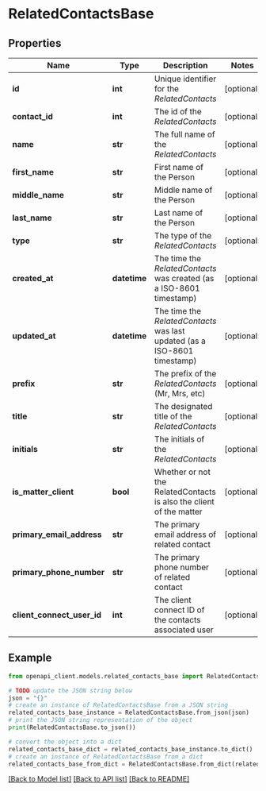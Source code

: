# RelatedContactsBase


## Properties

Name | Type | Description | Notes
------------ | ------------- | ------------- | -------------
**id** | **int** | Unique identifier for the *RelatedContacts* | [optional] 
**contact_id** | **int** | The id of the *RelatedContacts* | [optional] 
**name** | **str** | The full name of the *RelatedContacts* | [optional] 
**first_name** | **str** | First name of the Person | [optional] 
**middle_name** | **str** | Middle name of the Person | [optional] 
**last_name** | **str** | Last name of the Person | [optional] 
**type** | **str** | The type of the *RelatedContacts* | [optional] 
**created_at** | **datetime** | The time the *RelatedContacts* was created (as a ISO-8601 timestamp) | [optional] 
**updated_at** | **datetime** | The time the *RelatedContacts* was last updated (as a ISO-8601 timestamp) | [optional] 
**prefix** | **str** | The prefix of the *RelatedContacts* (Mr, Mrs, etc) | [optional] 
**title** | **str** | The designated title of the *RelatedContacts* | [optional] 
**initials** | **str** | The initials of the *RelatedContacts* | [optional] 
**is_matter_client** | **bool** | Whether or not the RelatedContacts is also the client of the matter | [optional] 
**primary_email_address** | **str** | The primary email address of related contact | [optional] 
**primary_phone_number** | **str** | The primary phone number of related contact | [optional] 
**client_connect_user_id** | **int** | The client connect ID of the contacts associated user | [optional] 

## Example

```python
from openapi_client.models.related_contacts_base import RelatedContactsBase

# TODO update the JSON string below
json = "{}"
# create an instance of RelatedContactsBase from a JSON string
related_contacts_base_instance = RelatedContactsBase.from_json(json)
# print the JSON string representation of the object
print(RelatedContactsBase.to_json())

# convert the object into a dict
related_contacts_base_dict = related_contacts_base_instance.to_dict()
# create an instance of RelatedContactsBase from a dict
related_contacts_base_from_dict = RelatedContactsBase.from_dict(related_contacts_base_dict)
```
[[Back to Model list]](../README.md#documentation-for-models) [[Back to API list]](../README.md#documentation-for-api-endpoints) [[Back to README]](../README.md)


